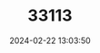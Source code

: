 ---
title: "33113"
category: "Shorea glauca"
draft: false
date: 2024-02-22 13:03:50
languages:
  Thai: ["Aek"]
  Malay: ["Damar laut daun besar"]
---